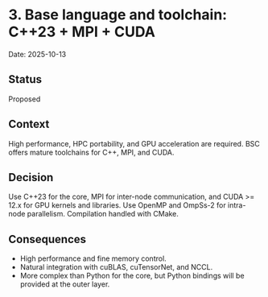 # 3. Base language and toolchain: C++23 + MPI + CUDA

Date: 2025-10-13

## Status

Proposed

## Context

High performance, HPC portability, and GPU acceleration are required. BSC offers mature toolchains for C++, MPI, and CUDA.

## Decision

Use C++23 for the core, MPI for inter-node communication, and CUDA >= 12.x for GPU kernels and libraries. Use OpenMP and OmpSs-2 for intra-node parallelism. Compilation handled with CMake.

## Consequences

- High performance and fine memory control.
- Natural integration with cuBLAS, cuTensorNet, and NCCL.
- More complex than Python for the core, but Python bindings will be provided at the outer layer.
